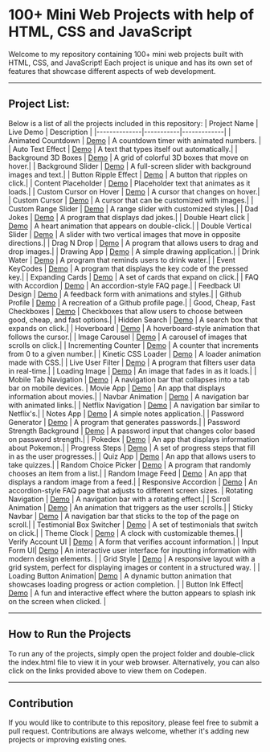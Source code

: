 # 100+ Mini Web Projects with help of HTML, CSS and JavaScript

Welcome to my repository containing 100+ mini web projects built with HTML, CSS, and JavaScript! Each project is unique and has its own set of features that showcase different aspects of web development.

---

## Project List:

Below is a list of all the projects included in this repository:
| Project Name | Live Demo | Description |
|--------------|-----------|-------------|
| Animated Countdown | [Demo](https://codepen.io/Vishal4225/pen/OJBpQpv) | A countdown timer with animated numbers. |
| Auto Text Effect | [Demo](https://codepen.io/Vishal4225/pen/eYPvVWO) | A text that types itself out automatically.|
| Background 3D Boxes | [Demo](https://codepen.io/Vishal4225/pen/OJBpQgZ) | A grid of colorful 3D boxes that move on hover.|
| Background Slider | [Demo](https://codepen.io/Vishal4225/pen/zYmZRdG) | A full-screen slider with background images and text.|
| Button Ripple Effect | [Demo](https://codepen.io/Vishal4225/pen/MWPpQvM) | A button that ripples on click.|
| Content Placeholder | [Demo](https://codepen.io/Vishal4225/pen/RweKEOV) | Placeholder text that animates as it loads.|
| Custom Cursor on Hover | [Demo](https://codepen.io/Vishal4225/pen/xxaZNqL) | A cursor that changes on hover.|
| Custom Cursor | [Demo](https://codepen.io/Vishal4225/pen/RwBBpEp) | A cursor that can be customized with images.|
| Custom Range Slider | [Demo](https://codepen.io/Vishal4225/pen/rNqyJYa) | A range slider with customized styles.|
| Dad Jokes | [Demo](https://codepen.io/Vishal4225/pen/zYmNyzb) | A program that displays dad jokes.|
| Double Heart click | [Demo](https://codepen.io/Vishal4225/pen/xxygMKw) | A heart animation that appears on double-click.|
| Double Vertical Slider | [Demo](https://codepen.io/Vishal4225/pen/bGmgOPK) | A slider with two vertical images that move in opposite directions.|
| Drag N Drop | [Demo](https://codepen.io/Vishal4225/pen/eYPgbxa) | A program that allows users to drag and drop images.|
| Drawing App | [Demo](https://codepen.io/Vishal4225/pen/QWZdzoV) | A simple drawing application.|
| Drink Water | [Demo](https://codepen.io/Vishal4225/pen/MWPJZXz) | A program that reminds users to drink water.|
| Event KeyCodes | [Demo](https://codepen.io/Vishal4225/pen/QWZdzMQ) | A program that displays the key code of the pressed key.|
| Expanding Cards | [Demo](https://codepen.io/Vishal4225/pen/poxRxNX) | A set of cards that expand on click.|
| FAQ with Accordion | [Demo](https://codepen.io/Vishal4225/pen/GRYrPyr) | An accordion-style FAQ page.|
| Feedback UI Design | [Demo](https://codepen.io/Vishal4225/pen/yLRMvPd) | A feedback form with animations and styles.|
| Github Profile | [Demo](https://codepen.io/Vishal4225/pen/mdzWXpp) | A recreation of a Github profile page.|
| Good, Cheap, Fast Checkboxes | [Demo](https://codepen.io/Vishal4225/pen/vYVxddW) | Checkboxes that allow users to choose between good, cheap, and fast options.|
| Hidden Search | [Demo](https://codepen.io/Vishal4225/pen/jOeBZZR) | A search box that expands on click.|
| Hoverboard | [Demo](https://codepen.io/Vishal4225/pen/xxyqYWE) | A hoverboard-style animation that follows the cursor.|
| Image Carousel | [Demo](https://codepen.io/Vishal4225/pen/WNapMzP) | A carousel of images that scrolls on click.|
| Incrementing Counter | [Demo](https://codepen.io/Vishal4225/pen/gOBgZKW) | A counter that increments from 0 to a given number.|
| Kinetic CSS Loader | [Demo](https://codepen.io/Vishal4225/pen/poxeaLX) | A loader animation made with CSS.|
| Live User Filter | [Demo](https://codepen.io/Vishal4225/pen/oNaZEdW) | A program that filters user data in real-time.|
| Loading Image | [Demo](https://codepen.io/Vishal4225/pen/RweKeqB) | An image that fades in as it loads.|
| Mobile Tab Navigation | [Demo](https://codepen.io/Vishal4225/pen/ZEqerRY) | A navigation bar that collapses into a tab bar on mobile devices.
| Movie App | [Demo](https://codepen.io/Vishal4225/pen/poxRqQQ) | An app that displays information about movies.|
| Navbar Animation | [Demo](https://codepen.io/Vishal4225/pen/GRYWQGd) | A navigation bar with animated links.|
| Netflix Navigation | [Demo](https://codepen.io/Vishal4225/pen/rNqyJrO) | A navigation bar similar to Netflix's.|
| Notes App | [Demo](https://codepen.io/Vishal4225/pen/VwEpQGM) | A simple notes application.|
| Password Generator | [Demo](https://codepen.io/Vishal4225/pen/JjmWpmW) | A program that generates passwords.|
| Password Strength Background | [Demo](https://codepen.io/Vishal4225/pen/oNaZEae) | A password input that changes color based on password strength.|
| Pokedex | [Demo](https://codepen.io/Vishal4225/pen/GRYWQYG) | An app that displays information about Pokemon.|
| Progress Steps | [Demo](https://codepen.io/Vishal4225/pen/yLRgRMm) | A set of progress steps that fill in as the user progresses.|
| Quiz App | [Demo](https://codepen.io/Vishal4225/pen/MWPpQzY) | An app that allows users to take quizzes.|
| Random Choice Picker | [Demo](https://codepen.io/Vishal4225/pen/NWOdeYy) | A program that randomly chooses an item from a list.|
| Random Image Feed | [Demo](https://codepen.io/Vishal4225/pen/ExdWQOg) | An app that displays a random image from a feed.|
| Responsive Accordion | [Demo](https://codepen.io/Vishal4225/pen/WNKLjdE) | An accordion-style FAQ page that adjusts to different screen sizes.
| Rotating Navigation | [Demo](https://codepen.io/Vishal4225/pen/oNaBaPo) | A navigation bar with a rotating effect.|
| Scroll Animation | [Demo](https://codepen.io/Vishal4225/pen/XWxpoRO) | An animation that triggers as the user scrolls.|
| Sticky Navbar | [Demo](https://codepen.io/Vishal4225/pen/ZEqLVNN) | A navigation bar that sticks to the top of the page on scroll.|
| Testimonial Box Switcher | [Demo](https://codepen.io/Vishal4225/pen/vYVxdQd) | A set of testimonials that switch on click.|
| Theme Clock | [Demo](https://codepen.io/Vishal4225/pen/YzJNdBp) | A clock with customizable themes.|
| Verify Account UI | [Demo](https://codepen.io/Vishal4225/pen/QWZpQJR) | A form that verifies account information.|
| Input Form UI| [Demo](https://codepen.io/Vishal4225/pen/poZOgPp) | An interactive user interface for inputting information with modern design elements. |
| Grid Style | [Demo](https://codepen.io/Vishal4225/pen/NWBzdNN) | A responsive layout with a grid system, perfect for displaying images or content in a structured way. |
| Loading Button Animation| [Demo](https://codepen.io/Vishal4225/pen/rNrrGMN) | A dynamic button animation that showcases loading progress or action completion. |
| Button Ink Effect| [Demo](https://codepen.io/Vishal4225/pen/bGjKYVd) | A fun and interactive effect where the button appears to splash ink on the screen when clicked. |

---

## How to Run the Projects

To run any of the projects, simply open the project folder and double-click the index.html file to view it in your web browser. Alternatively, you can also click on the links provided above to view them on Codepen.

---

## Contribution

If you would like to contribute to this repository, please feel free to submit a pull request. Contributions are always welcome, whether it's adding new projects or improving existing ones.
